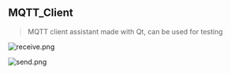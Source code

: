## MQTT_Client

> MQTT client assistant made with Qt, can be used for testing


![receive.png](https://raw.githubusercontent.com/rocflyer/MQTT-Client/tree/master/screenshot/receive.png)



![send.png](https://raw.githubusercontent.com/rocflyer/MQTT-Client/tree/master/screenshot/send.png)
